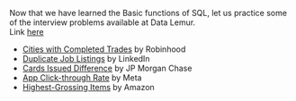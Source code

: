 Now that we have learned the Basic functions of SQL, let us practice some of the interview problems available at Data Lemur. <br/> Link [here](https://datalemur.com/questions?category=SQL)

* [Cities with Completed Trades](https://github.com/pankhuridata/15_days_of_sql/blob/main/Day_6/Practice.md#question-1) by Robinhood 
* [Duplicate Job Listings](https://github.com/pankhuridata/15_days_of_sql/blob/main/Day_6/Practice.md#question-2) by LinkedIn
* [Cards Issued Difference](https://github.com/pankhuridata/15_days_of_sql/blob/main/Day_6/Practice.md#question-3) by JP Morgan Chase
* [App Click-through Rate](https://github.com/pankhuridata/15_days_of_sql/blob/main/Day_6/Practice.md#question-4) by Meta
* [Highest-Grossing Items](https://github.com/pankhuridata/15_days_of_sql/blob/main/Day_6/Practice.md#question-5) by Amazon
